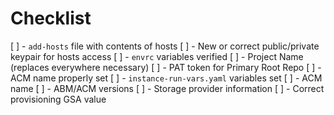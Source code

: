 # Checklist

[ ] - `add-hosts` file with contents of hosts
[ ] - New or correct public/private keypair for hosts access
[ ] - `envrc` variables verified
  [ ] - Project Name (replaces everywhere necessary)
  [ ] - PAT token for Primary Root Repo
  [ ] - ACM name properly set
[ ] - `instance-run-vars.yaml` variables set
  [ ] - ACM name
  [ ] - ABM/ACM versions
  [ ] - Storage provider information
[ ] - Correct provisioning GSA value
